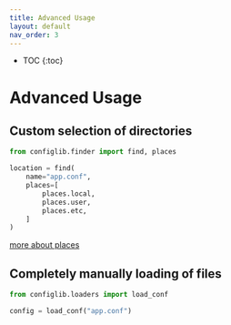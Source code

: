 ```yaml
---
title: Advanced Usage
layout: default
nav_order: 3
---
```


* TOC
{:toc}

# Advanced Usage

## Custom selection of directories

```python
from configlib.finder import find, places

location = find(
    name="app.conf",
    places=[
        places.local,
        places.user,
        places.etc,
    ]
)
```

[more about places](../references/finder#places)

## Completely manually loading of files

```python
from configlib.loaders import load_conf

config = load_conf("app.conf")
```
